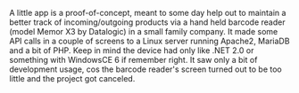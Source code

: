 A little app is a proof-of-concept, meant to some day help out to maintain a better track of incoming/outgoing products via a hand held barcode reader (model Memor X3 by Datalogic) in a small family company. It made some API calls in a couple of screens to a Linux server running Apache2, MariaDB and a bit of PHP. Keep in mind the device had only like .NET 2.0 or something with WindowsCE 6 if remember right. It saw only a bit of development usage, cos the barcode reader's screen turned out to be too little and the project got canceled.
